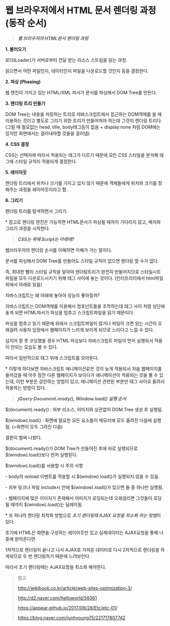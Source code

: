 # 웹 브라우저에서 HTML 문서 렌더링 과정 (동작 순서)

> ***웹 브라우저의 HTML문서 렌더링 과정***

**1. 불러오기**

로더(Loader)가 서버로부터 전달 받는 리소스 스트림을 읽는 과정.

읽으면서 어떤 파일인지, 데이터인지 파일을 다운로드할 것인지 등을 결정한다.

**2. 파싱 (Phasing)**

웹 엔진이 가지고 있는 HTML/XML 파서가 문서를 파싱해서 DOM Tree를 만든다.

**3. 렌더링 트리 만들기**

DOM Tree는 내용을 저장하는 트리로 자바스크립트에서 접근하는 DOM객체를 쓸 때 이용하는 것이고 별도로 그리기 위한 트리가 만들어져야 하는데 그것이 렌더링 트리다. (그릴 때 필요없는 head, title, body태그등이 없음 + display:none 처럼 DOM에는 있지만 화면에서는 걸러내야할 것들을 걸러냄)

**4. CSS 결정**

CSS는 선택자에 따라서 적용되는 태그가 다르기 때문에 모든 CSS 스타일을 분석해 태그에 스타일 규칙이 적용되게 결정한다.

**5. 레이아웃**

렌더링 트리에서 위치나 크기를 가지고 있지 않기 때문에 객체들에게 위치와 크기를 정해주는 과정을 레이아웃이라고 함.

**6. 그리기**

렌더링 트리를 탐색하면서 그리기.

\* 참고로 렌더링 엔진은 가능하면 HTML문서가 파싱될 때까지 기다리지 않고, 배치와 그리기 과정을 시작한다.

> ***CSS는 위에 Script는 아래에?***

웹브라우저의 렌더링 순서를 이해하면 이해가 가는 말이다.

문서를 파싱해서 DOM Tree를 만들어도 스타일 규칙이 없으면 렌더링 할 수가 없다.

즉, 최대한 빨리 스타일 규칙을 알아야 렌더링트리가 완전히 만들어지므로 스타일시트 파일을 모두 다운로드시키기 위해 <head></head>태그 사이에 놓는 것이다. (인터프리터에서 html파일 위에서 아래로 읽음)

자바스크립트는 왜 아래에 놓아야 성능이 좋아질까?

자바스크립트는 DOM객체를 이용해서 컴포넌트들을 조작하는데 <head></head>태그 사이 처럼 상단에 놓게 되면 HTML파서가 파싱을 멈추고 스크립트파일을 읽기 때문이다.

파싱을 멈추고 읽기 때문에 위에서 스크립트파일이 많거나 파일이 크면 읽는 시간이 오래걸려 사용자 입장에서 웹페이지가 느리게 보이게 되므로 느리다고 느낄 수 있다.

심지어 잘 못 코딩했을 경우 HTML 파싱보다 자바스크립트 파일이 먼저 실행되서 적용이 안되는 모습도 볼 수 있다.

따라서 일반적으로 </body>태그 위에 스크립트를 모아둔다.

\* 이렇게 하다보면 자바스크립트 애니메이션같은 것이 늦게 적용되서 처음 웹페이지를 들어갔을 때 아주 잠깐 다른 웹페이지가 보이다가 애니메이션이 적용되는 것을 볼 수 있는데, 이런 부분은 감안하는 방법이 있고, 애니메이션 관련된 부분만 <head></head>태그 사이로 올려서 적용하는 방법이 있다.

> ***jQuery Document.ready(), Window.load() 실행 순서***

$(document).ready() : 외부 리소스, 이미지와 상관없이 DOM Tree 생성 후 실행됨.

$(window).load() : 화면에 필요한 모든 요소들이 메모리에 모두 올려진 다음에 실행됨. (=화면이 모두 그려진 다음)

결론이 벌써 나왔다.

$(document).ready()가 DOM Tree가 만들어진 후에 바로 실행되므로 $(window).load()보다 먼저 실행된다.

$(window).load()를 사용할 시 주의 사항

\- body의 onload 이벤트를 적용할 시 $(window).load()가 실행되지 않을 수 있음.

\- 외부 링크나 파일 include시 안에 $(window).load()가 있으면 둘 중 하나만 실행됨.

\- 웹페이지에 많은 이미지가 존재해서 이미지가 로딩되는데 오래걸리면 그것들이 로딩될 때까지 $(window).load()는 딜레이됨.

\* 또 하나의 렌더링 최적화 방법으로 *초기 렌더링때 AJAX 요청을 최소화 하는 방법*이 있다.

초기에 HTML은 화면을 구성하는 레이아웃만 있고 실제데이터는 AJAX요청을 통해 나중에 받아온다면

1차적으로 렌더링이 끝나고 나서 AJAX로 가져온 데이터로 다시 2차적으로 렌더링을 하게되므로 두 번 렌더링하기 때문에 느려보인다.

따라서 초기 렌더링때는 AJAX요청을 최소화 해야한다.



> 참고
>
> http://wikibook.co.kr/article/web-sites-optimization-3/
>
> http://d2.naver.com/helloworld/59361
>
> https://appear.github.io/2017/09/28/Etc/etc-01/
>
> https://blog.naver.com/junhyoung75/221717807742

